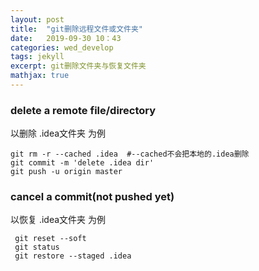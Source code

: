 ```yaml
---
layout: post
title:  "git删除远程文件或文件夹"
date:   2019-09-30 10：43
categories: wed_develop
tags: jekyll
excerpt: git删除文件夹与恢复文件夹
mathjax: true
---
```


### delete a remote file/directory

以删除 .idea文件夹 为例

    git rm -r --cached .idea  #--cached不会把本地的.idea删除
    git commit -m 'delete .idea dir'
    git push -u origin master


### cancel a commit(not pushed yet)

以恢复 .idea文件夹 为例

     git reset --soft
     git status
     git restore --staged .idea
